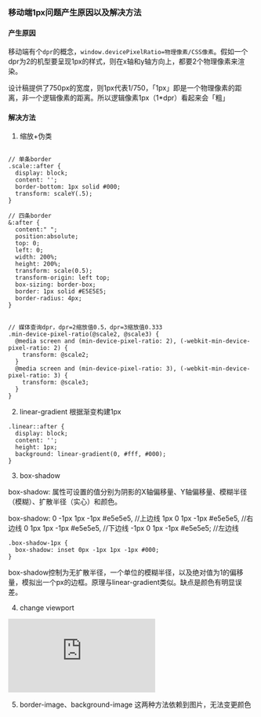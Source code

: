 ### 移动端1px问题产生原因以及解决方法

#### 产生原因
移动端有个`dpr`的概念，`window.devicePixelRatio=物理像素/CSS像素`。假如一个dpr为2的机型要呈现1px的样式，则在x轴和y轴方向上，都要2个物理像素来渲染。

设计稿提供了750px的宽度，则1px代表1/750，「1px」即是一个物理像素的距离，非一个逻辑像素的距离。所以逻辑像素1px（1*dpr）看起来会「粗」

#### 解决方法

1. 缩放+伪类
```

// 单条border
.scale::after {
  display: block;
  content: '';
  border-bottom: 1px solid #000;
  transform: scaleY(.5);
}

// 四条border
&:after {
  content:" ";
  position:absolute;
  top: 0;
  left: 0;
  width: 200%;
  height: 200%;
  transform: scale(0.5);
  transform-origin: left top;
  box-sizing: border-box;
  border: 1px solid #E5E5E5;
  border-radius: 4px;
}


// 媒体查询dpr，dpr=2缩放值0.5，dpr=3缩放值0.333
.min-device-pixel-ratio(@scale2, @scale3) {
  @media screen and (min-device-pixel-ratio: 2), (-webkit-min-device-pixel-ratio: 2) {
    transform: @scale2;
  }
  @media screen and (min-device-pixel-ratio: 3), (-webkit-min-device-pixel-ratio: 3) {
    transform: @scale3;
  }
}
```

2. linear-gradient 根据渐变构建1px

```
.linear::after {
  display: block;
  content: '';
  height: 1px;
  background: linear-gradient(0, #fff, #000);
}
```


3. box-shadow

box-shadow: 属性可设置的值分别为阴影的X轴偏移量、Y轴偏移量、模糊半径（模糊）、扩散半径（实心）和颜色。

box-shadow: 0  -1px 1px -1px #e5e5e5,   //上边线
            1px  0  1px -1px #e5e5e5,   //右边线
            0  1px  1px -1px #e5e5e5,   //下边线
            -1px 0  1px -1px #e5e5e5;   //左边线

```
.box-shadow-1px {
  box-shadow: inset 0px -1px 1px -1px #000;
}
```

box-shadow控制为无扩散半径，一个单位的模糊半径，以及绝对值为1的偏移量，模拟出一个px的边框。原理与linear-gradient类似。缺点是颜色有明显误差。

4. change viewport

![地址](https://zouyifeng.github.io/practice/css-demo/1px-border/viewport-1pxborder.html)

5. border-image、background-image
这两种方法依赖到图片，无法变更颜色

